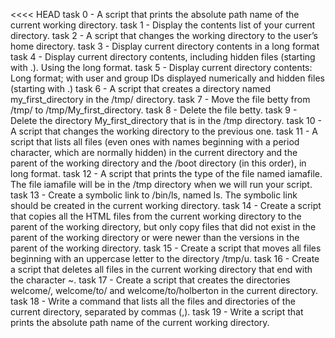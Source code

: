 <<<< HEAD
task 0 - A script that prints the absolute path name of the current working directory.
task 1 - Display the contents list of your current directory.
task 2 - A script that changes the working directory to the user’s home directory.
task 3 - Display current directory contents in a long format
task 4 - Display current directory contents, including hidden files (starting with .). Using the long format.
task 5 - Display current directory contents: Long format; with user and group IDs displayed numerically and hidden files (starting with .)
task 6 - A script that creates a directory named my_first_directory in the /tmp/ directory.
task 7 - Move the file betty from /tmp/ to /tmp/My_first_directory.
task 8 - Delete the file betty.
task 9 - Delete the directory My_first_directory that is in the /tmp directory.
task 10 - A script that changes the working directory to the previous one.
task 11 - A script that lists all files (even ones with names beginning with a period character, which are normally hidden) in the current directory and the parent of the working directory and the /boot directory (in this order), in long format.
task 12 - A script that prints the type of the file named iamafile. The file iamafile will be in the /tmp directory when we will run your script.
task 13 - Create a symbolic link to /bin/ls, named ls. The symbolic link should be created in the current working directory.
task 14 - Create a script that copies all the HTML files from the current working directory to the parent of the working directory, but only copy files that did not exist in the parent of the working directory or were newer than the versions in the parent
of the working directory. 
task 15 - Create a script that moves all files beginning with an uppercase letter to the directory /tmp/u.
task 16 - Create a script that deletes all files in the current working directory that end with the character ~.
task 17 - Create a script that creates the directories welcome/, welcome/to/ and welcome/to/holberton in the current directory.
task 18 - Write a command that lists all the files and directories of the current directory, separated by commas (,).
task 19 - Write a script that prints the absolute path name of the current working directory.
